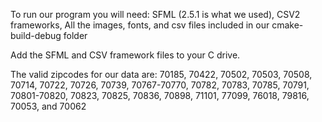 To run our program you will need:
SFML (2.5.1 is what we used),
CSV2 frameworks,
All the images, fonts, and csv files included in our cmake-build-debug folder

Add the SFML and CSV framework files to your C drive. 

The valid zipcodes for our data are:
70185, 70422, 70502, 70503, 70508, 70714, 70722, 70726, 70739, 70767-70770, 70782, 70783, 70785, 70791, 70801-70820, 70823, 70825, 70836, 70898, 71101, 77099, 76018, 79816, 70053, and 70062
